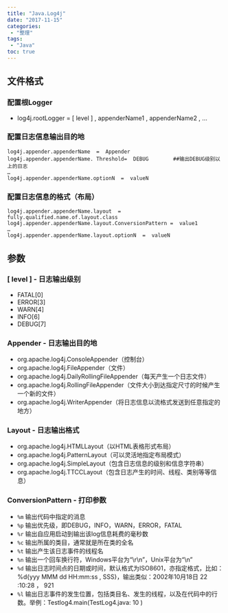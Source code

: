 ```yaml
---
title: "Java.Log4j"
date: "2017-11-15"
categories:
 - "整理"
tags:
 - "Java"
toc: true
---
```


## 文件格式
### 配置根Logger
- log4j.rootLogger  =   [ level ]   ,  appenderName1 ,  appenderName2 ,  …

### 配置日志信息输出目的地
```
log4j.appender.appenderName  =  Appender
log4j.appender.appenderName. Threshold=  DEBUG        ##输出DEBUG级别以上的日志
…
log4j.appender.appenderName.optionN  =  valueN
```

### 配置日志信息的格式（布局）
```
log4j.appender.appenderName.layout  =  fully.qualified.name.of.layout.class
log4j.appender.appenderName.layout.ConversionPattern =  value1
…
log4j.appender.appenderName.layout.optionN  =  valueN
```

## 参数
### [ level ]  - 日志输出级别
- FATAL[0]
- ERROR[3]
- WARN[4]
- INFO[6]
- DEBUG[7]

### Appender - 日志输出目的地
- org.apache.log4j.ConsoleAppender（控制台）
- org.apache.log4j.FileAppender（文件）
- org.apache.log4j.DailyRollingFileAppender（每天产生一个日志文件）
- org.apache.log4j.RollingFileAppender（文件大小到达指定尺寸的时候产生一个新的文件）
- org.apache.log4j.WriterAppender（将日志信息以流格式发送到任意指定的地方）

### Layout  - 日志输出格式
- org.apache.log4j.HTMLLayout（以HTML表格形式布局）
- org.apache.log4j.PatternLayout（可以灵活地指定布局模式）
- org.apache.log4j.SimpleLayout（包含日志信息的级别和信息字符串）
- org.apache.log4j.TTCCLayout（包含日志产生的时间、线程、类别等等信息）

### ConversionPattern - 打印参数
- `%m`    输出代码中指定的消息
- `%p`    输出优先级，即DEBUG，INFO，WARN，ERROR，FATAL
- `%r`    输出自应用启动到输出该log信息耗费的毫秒数
- `%c`    输出所属的类目，通常就是所在类的全名
- `%t`    输出产生该日志事件的线程名
- `%n`    输出一个回车换行符，Windows平台为“\r\n”，Unix平台为“\n”
- `%d`    输出日志时间点的日期或时间，默认格式为ISO8601，亦指定格式，比如：%d{yyy MMM dd HH:mm:ss , SSS}，输出类似：2002年10月18日  22 :10:28 ， 921 
- `%l`    输出日志事件的发生位置，包括类目名、发生的线程，以及在代码中的行数。举例：Testlog4.main(TestLog4.java: 10 )



